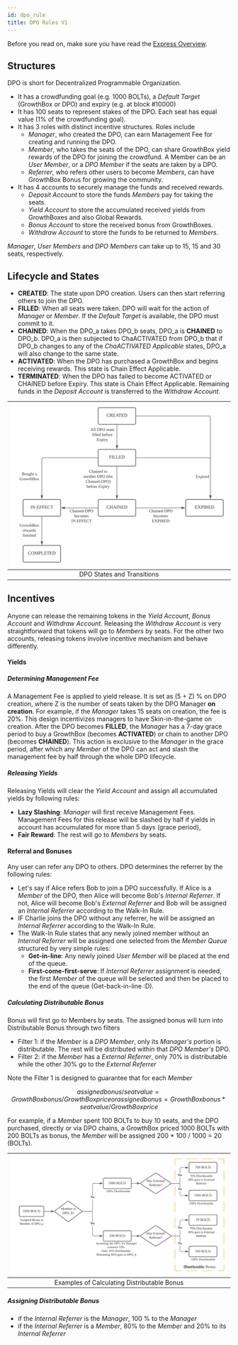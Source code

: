 ```yaml
---
id: dpo_rule
title: DPO Rules V1
---
```


Before you read on, make sure you have read the [Express Overview](gt01.md). 

## Structures
DPO is short for Decentralized Programmable Organization. 
- It has a crowdfunding goal (e.g. 1000 BOLTs), a *Default Target* (GrowthBox or DPO) and expiry (e.g. at block #10000)
- It has 100 seats to represent stakes of the DPO. Each seat has equal value (1% of the crowdfunding goal).
- It has 3 roles with distinct incentive structures. Roles include 
  - *Manager*, who created the DPO, can earn Management Fee for creating and running the DPO.
  - *Member*, who takes the seats of the DPO, can share GrowthBox yield rewards of the DPO for joining the crowdfund. 
 A Member can be an *User Member*, or a *DPO Member* if the seats are taken by a DPO.
  - *Referrer*, who refers other users to become *Members*, can have GrowthBox Bonus for growing the community.
- It has 4 accounts to securely manage the funds and received rewards. 
  - *Deposit Account* to store the funds *Members* pay for taking the seats.
  - *Yield Account* to store the accumulated received yields from GrowthBoxes and also Global Rewards.
  - *Bonus Account* to store the received bonus from GrowthBoxes.
  - *Withdraw Account* to store the funds to be returned to *Members*.

*Manager*, *User Members* and *DPO Members* can take up to 15, 15 and 30 seats, respectively.

## Lifecycle and States
- **CREATED**: The state upon DPO creation. Users can then start referring others to join the DPO.
- **FILLED**: When all seats were taken. DPO will wait for the action of *Manager* or *Member*. 
  If the *Default Target* is available, the DPO must commit to it. 
- **CHAINED**: When the DPO_a takes DPO_b seats, DPO_a is **CHAINED** to DPO_b. 
  DPO_a is then subjected to ChaACTIVATED from DPO_b that
  if DPO_b changes to any of the *ChaACTIVATED Applicable* states, DPO_a will also change to the same state.
- **ACTIVATED**: When the DPO has purchased a GrowthBox and begins receiving rewards. 
  This state is Chain Effect Applicable.
- **TERMINATED**: When the DPO has failed to become ACTIVATED or CHAINED before Expiry.
  This state is Chain Effect Applicable. 
  Remaining funds in the *Deposit Account* is transferred to the *Withdraw Account*.

| ![DPO States](/img/DPO_States.svg) |
|:--:|
| DPO States and Transitions |

## Incentives
Anyone can release the remaining tokens in the *Yield Account*, *Bonus Account* and *Withdraw Account*.
Releasing the *Withdraw Account* is very straightforward that tokens will go to *Members* by seats.
For the other two accounts, releasing tokens involve incentive mechanism and behave differently. 

#### Yields

##### Determining Management Fee
A Management Fee is applied to yield release. 
It is set as (5 + Z) % on DPO creation, where Z is the number of seats taken by the DPO Manager **on creation**.
For example, if the *Manager* takes 15 seats on creation, the fee is 20%. 
This design incentivizes managers to have Skin-in-the-game on creation. 
After the DPO becomes **FILLED**, the *Manager* has a 7-day grace period to
buy a GrowthBox (becomes **ACTIVATED**) or chain to another DPO (becomes **CHAINED**).
This action is exclusive to the *Manager* in the grace period, after which 
any *Member* of the DPO can act and slash the management fee by half through the whole DPO lifecycle.

##### Releasing Yields
Releasing Yields will clear the *Yield Account* and assign all accumulated yields by following rules:
- **Lazy Slashing**: *Manager* will first receive Management Fees.
  Management Fees for this release will be slashed by half if yields in account has accumulated for more than 5 days (grace period), 
- **Fair Reward**: The rest will go to *Members* by seats.

#### Referral and Bonuses
Any user can refer any DPO to others.
DPO determines the referrer by the following rules:
- Let's say if Alice refers Bob to join a DPO successfully. 
  If Alice is a *Member* of the DPO, then Alice will become Bob's *Internal Referrer*.
  If not, Alice will become Bob's *External Referrer* and 
  Bob will be assigned an *Internal Referrer* according to the Walk-In Rule.
- IF Charlie joins the DPO without any referrer, he will be assigned an *Internal Referrer* according to the Walk-In Rule.
- The Walk-In Rule states that any newly joined member without an *Internal Referrer* 
  will be assigned one selected from the *Member Queue* structured by very simple rules:
  - **Get-in-line**: Any newly joined *User Member* will be placed at the end of the queue. 
  - **First-come-first-serve**: If *Internal Referrer* assignment is needed, the first *Member* of the queue will be selected 
    and then be placed to the end of the queue (Get-back-in-line :D). 

##### Calculating Distributable Bonus
Bonus will first go to Members by seats. The assigned bonus will turn into Distributable Bonus through two filters 
- Filter 1: if the *Member* is a *DPO Member*, only its *Manager's* portion is distributable. 
  The rest will be distributed within that *DPO Member's* DPO.
- Filter 2: if the *Member* has a *External Referrer*, only 70% is distributable while the other 30% go to the *External Referrer*

Note the Filter 1 is designed to guarantee that
for each *Member*
```math
          assigned bonus / seat value = GrowthBox bonus / GrowthBox price
          
     or   assigned bonus = GrowthBox bonus * seat value/ GrowthBox price
```
For example, if a *Member* spent 100 BOLTs to buy 10 seats,
and the DPO purchased, directly or via DPO chains, a GrowthBox priced 1000 BOLTs with 200 BOLTs as bonus,
the *Member* will be assigned 200 * 100 / 1000 = 20 (BOLTs).

| ![internal distributable bonus](/img/bonus_pipe.svg) |
|:--:|
| Examples of Calculating Distributable Bonus |

##### Assigning Distributable Bonus
  - if the *Internal Referrer* is the *Manager*, 100 % to the *Manager*
  - if the *Internal Referrer* is a *Member*, 80% to the *Member* and 20% to its *Internal Referrer*
  
[comment]: <> (|Referral Type|Description                             |Reward &#40;first/second degree&#41;|)

[comment]: <> (  |-------------|----------------------------------------|-----------------------------|)

[comment]: <> (|Manager      |refereed by the Manager of the same DPO | 100% / 20%                  |)

[comment]: <> (|Member       |referred by a DPO member of the same DPO| 80% / 20%                   |)
